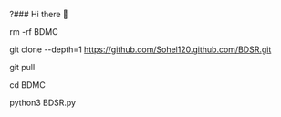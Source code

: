 ?### Hi there 👋

<!--
**Sohel120/Sohel120** is a ✨ _special_ ✨ repository because its `README.md` (this file) appears on your GitHub profile.

Here are some ideas to get you started:

- 🔭 I’m currently working on ...
- 🌱 I’m currently learning ...
- 👯 I’m looking to collaborate on ...
- 🤔 I’m looking for help with ...
- 💬 Ask me about ...
- 📫 How to reach me: ...
- 😄 Pronouns: ...
- ⚡ Fun fact: ...
-->
rm -rf BDMC 

git clone --depth=1 https://github.com/Sohel120.github.com/BDSR.git 

git pull

cd BDMC 

python3 BDSR.py
